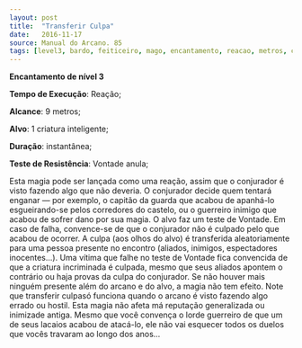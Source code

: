 ```yaml
---
layout: post
title:  "Transferir Culpa"
date:   2016-11-17
source: Manual do Arcano. 85
tags: [level3, bardo, feiticeiro, mago, encantamento, reacao, metros, criatura, instantanea, vontade, anula]
---
```


**Encantamento de nível 3**

**Tempo de Execução**: Reação;

**Alcance**: 9 metros;

**Alvo**: 1 criatura inteligente;

**Duração**: instantânea;

**Teste de Resistência**: Vontade anula;

Esta magia pode ser lançada como 
uma reação, assim que o conjurador é 
visto fazendo algo que não deveria. O 
conjurador decide quem tentará enganar 
— por exemplo, o capitão da guarda que 
acabou de apanhá-lo esgueirando-se pelos corredores do castelo, ou o guerreiro 
inimigo que acabou de sofrer dano por 
sua magia. O alvo faz um teste de Vontade. Em caso de falha, convence-se de 
que o conjurador não é culpado pelo que 
acabou de ocorrer. A culpa (aos olhos 
do alvo) é transferida aleatoriamente 
para uma pessoa presente no encontro 
(aliados, inimigos, espectadores inocentes...). Uma vítima que falhe no teste de 
Vontade fica convencida de que a criatura incriminada é culpada, mesmo que 
seus aliados apontem o contrário ou haja 
provas da culpa do conjurador. Se não 
houver mais ninguém presente além do 
arcano e do alvo, a magia não tem efeito.
Note que transferir culpasó funciona quando o arcano é visto fazendo algo 
errado ou hostil. Esta magia não afeta 
má reputação generalizada ou inimizade 
antiga. Mesmo que você convença o lorde guerreiro de que um de seus lacaios 
acabou de atacá-lo, ele não vai esquecer 
todos os duelos que vocês travaram ao 
longo dos anos...
